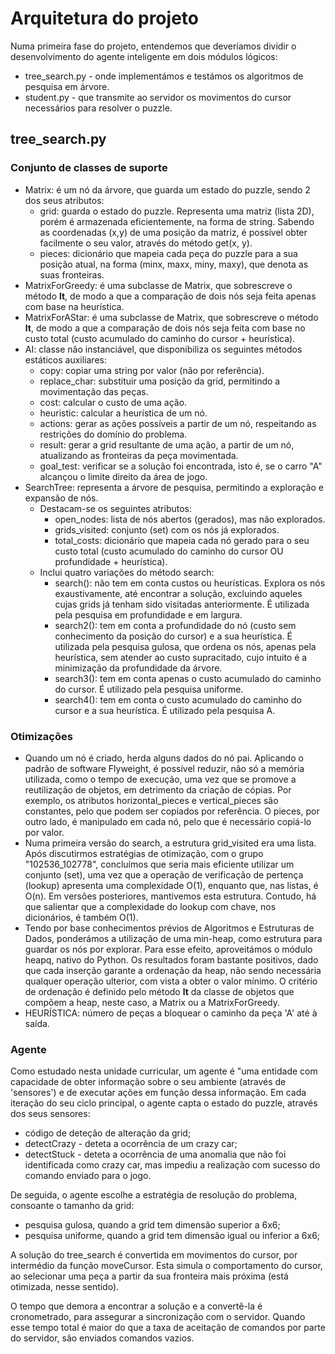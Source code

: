 # Arquitetura do projeto

Numa primeira fase do projeto, entendemos que deveríamos dividir o desenvolvimento do agente inteligente em dois módulos lógicos:

- tree_search.py - onde implementámos e testámos os algoritmos de pesquisa em árvore.
- student.py - que transmite ao servidor os movimentos do cursor necessários para resolver o puzzle.

## tree_search.py

### Conjunto de classes de suporte

- Matrix: é um nó da árvore, que guarda um estado do puzzle, sendo 2 dos seus atributos:
  - grid: guarda o estado do puzzle. Representa uma matriz (lista 2D), porém é armazenada eficientemente, na forma de string. Sabendo as coordenadas (x,y) de uma posição da matriz, é possível obter facilmente o seu valor, através do método get(x, y).
  - pieces: dicionário que mapeia cada peça do puzzle para a sua posição atual, na forma (minx, maxx, miny, maxy), que denota as suas fronteiras.
- MatrixForGreedy: é uma subclasse de Matrix, que sobrescreve o método **lt**, de modo a que a comparação de dois nós seja feita apenas com base na heurística.
- MatrixForAStar: é uma subclasse de Matrix, que sobrescreve o método **lt**, de modo a que a comparação de dois nós seja feita com base no custo total (custo acumulado do caminho do cursor + heurística).
- AI: classe não instanciável, que disponibiliza os seguintes métodos estáticos auxiliares:
  - copy: copiar uma string por valor (não por referência).
  - replace_char: substituir uma posição da grid, permitindo a movimentação das peças.
  - cost: calcular o custo de uma ação.
  - heuristic: calcular a heurística de um nó.
  - actions: gerar as ações possíveis a partir de um nó, respeitando as restrições do domínio do problema.
  - result: gerar a grid resultante de uma ação, a partir de um nó, atualizando as fronteiras da peça movimentada.
  - goal_test: verificar se a solução foi encontrada, isto é, se o carro "A" alcançou o limite direito da área de jogo.
- SearchTree: representa a árvore de pesquisa, permitindo a exploração e expansão de nós.
  - Destacam-se os seguintes atributos:
    - open_nodes: lista de nós abertos (gerados), mas não explorados.
    - grids_visited: conjunto (set) com os nós já explorados.
    - total_costs: dicionário que mapeia cada nó gerado para o seu custo total (custo acumulado do caminho do cursor OU profundidade + heurística).
  - Inclui quatro variações do método search:
    - search(): não tem em conta custos ou heurísticas. Explora os nós exaustivamente, até encontrar a solução, excluindo aqueles cujas grids já tenham sido visitadas anteriormente. É utilizada pela pesquisa em profundidade e em largura.
    - search2(): tem em conta a profundidade do nó (custo sem conhecimento da posição do cursor) e a sua heurística. É utilizada pela pesquisa gulosa, que ordena os nós, apenas pela heurística, sem atender ao custo supracitado, cujo intuito é a minimização da profundidade da árvore.
    - search3(): tem em conta apenas o custo acumulado do caminho do cursor. É utilizado pela pesquisa uniforme.
    - search4(): tem em conta o custo acumulado do caminho do cursor e a sua heurística. É utilizado pela pesquisa A.

### Otimizações

- Quando um nó é criado, herda alguns dados do nó pai. Aplicando o padrão de software Flyweight, é possível reduzir, não só a memória utilizada, como o tempo de execução, uma vez que se promove a reutilização de objetos, em detrimento da criação de cópias. Por exemplo, os atributos horizontal_pieces e vertical_pieces são constantes, pelo que podem ser copiados por referência. O pieces, por outro lado, é manipulado em cada nó, pelo que é necessário copiá-lo por valor.
- Numa primeira versão do search, a estrutura grid_visited era uma lista. Após discutirmos estratégias de otimização, com o grupo "102536_102778", concluímos que seria mais eficiente utilizar um conjunto (set), uma vez que a operação de verificação de pertença (lookup) apresenta uma complexidade O(1), enquanto que, nas listas, é O(n). Em versões posteriores, mantivemos esta estrutura. Contudo, há que salientar que a complexidade do lookup com chave, nos dicionários, é também O(1).
- Tendo por base conhecimentos prévios de Algoritmos e Estruturas de Dados, ponderámos a utilização de uma min-heap, como estrutura para guardar os nós por explorar. Para esse efeito, aproveitámos o módulo heapq, nativo do Python. Os resultados foram bastante positivos, dado que cada inserção garante a ordenação da heap, não sendo necessária qualquer operação ulterior, com vista a obter o valor mínimo. O critério de ordenação é definido pelo método **lt** da classe de objetos que compõem a heap, neste caso, a Matrix ou a MatrixForGreedy.
- HEURÍSTICA: número de peças a bloquear o caminho da peça 'A' até à saída.

### Agente
Como estudado nesta unidade curricular, um agente é "uma entidade com capacidade de obter
informação sobre o seu ambiente (através de 'sensores') e de executar ações em função dessa informação.
Em cada iteração do seu ciclo principal, o agente capta o estado do puzzle, através dos seus sensores:
- código de deteção de alteração da grid;
- detectCrazy - deteta a ocorrência de um crazy car;
- detectStuck - deteta a ocorrência de uma anomalia que não foi identificada como crazy car, mas impediu a realização com sucesso do comando enviado para o jogo.

De seguida, o agente escolhe a estratégia de resolução do problema, consoante o tamanho da grid:
- pesquisa gulosa, quando a grid tem dimensão superior a 6x6;
- pesquisa uniforme, quando a grid tem dimensão igual ou inferior a 6x6;

A solução do tree_search é convertida em movimentos do cursor, por intermédio da função moveCursor. Esta simula o comportamento do cursor, ao selecionar uma peça a partir da sua fronteira mais próxima (está otimizada, nesse sentido).

O tempo que demora a encontrar a solução e a convertê-la é cronometrado, para assegurar a sincronização com o servidor. Quando esse tempo total é maior do que a taxa de aceitação de comandos por parte do servidor, são enviados comandos vazios.
